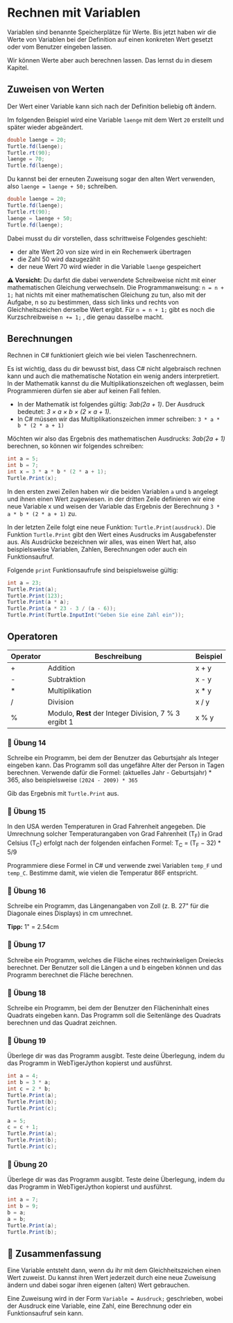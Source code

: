 # Rechnen mit Variablen 

Variablen sind benannte Speicherplätze für Werte.
Bis jetzt haben wir die Werte von Variablen
bei der Definition auf einen konkreten Wert gesetzt
oder vom Benutzer eingeben lassen.

Wir können Werte aber auch berechnen lassen.
Das lernst du in diesem Kapitel.

## Zuweisen von Werten

Der Wert einer Variable kann sich nach der Definition
beliebig oft ändern.

Im folgenden Beispiel wird eine Variable `laenge`
mit dem Wert `20` erstellt und später wieder abgeändert.

```cs
double laenge = 20;
Turtle.fd(laenge);
Turtle.rt(90);
laenge = 70;
Turtle.fd(laenge);
```

Du kannst bei der erneuten Zuweisung sogar den alten Wert verwenden,
also `laenge = laenge + 50;` schreiben.

```cs
double laenge = 20;
Turtle.fd(laenge);
Turtle.rt(90);
laenge = laenge + 50;
Turtle.fd(laenge);
```
Dabei musst du dir vorstellen, dass schrittweise Folgendes geschieht:

+ der alte Wert 20 von size wird in ein Rechenwerk übertragen
+ die Zahl 50 wird dazugezählt
+ der neue Wert 70 wird wieder in die Variable `laenge` gespeichert

**⚠️ Vorsicht:** Du darfst die dabei verwendete Schreibweise nicht mit einer mathematischen Gleichung verwechseln. Die Programmanweisung:
`n = n + 1;`
hat nichts mit einer mathematischen Gleichung zu tun, also mit der Aufgabe,
n so zu bestimmen, dass sich links und rechts von Gleichheitszeichen derselbe Wert ergibt.
Für `n = n + 1;` gibt es noch die Kurzschreibweise `n += 1;` , die genau dasselbe macht.

## Berechnungen

Rechnen in C# funktioniert gleich wie bei vielen Taschenrechnern.

Es ist wichtig, dass du dir bewusst bist, dass C# nicht algebraisch
rechnen kann und auch die mathematische Notation ein wenig anders
interpretiert. In der Mathematik kannst du die Multiplikationszeichen
oft weglassen, beim Programmieren dürfen sie aber auf keinen Fall fehlen. 

+ In der Mathematik ist folgendes gültig: *3ab(2a + 1)*.
Der Ausdruck bedeutet: *3 × a × b × (2 × a + 1)*.
+ In C# müssen wir das Multiplikationszeichen immer schreiben: 
`3 * a * b * (2 * a + 1)`

Möchten wir also das Ergebnis des mathematischen Ausdrucks:
*3ab(2a + 1)* berechnen, so können wir folgendes schreiben:

```cs
int a = 5;
int b = 7;
int x = 3 * a * b * (2 * a + 1);
Turtle.Print(x);
```

In den ersten zwei Zeilen haben wir die beiden Variablen `a` und `b`
angelegt und ihnen einen Wert zugewiesen.
in der dritten Zeile definieren wir eine neue Variable x
und weisen der Variable das Ergebnis der Berechnung `3 * a * b * (2 * a + 1)` zu.

In der letzten Zeile folgt eine neue Funktion: `Turtle.Print(ausdruck)`.
Die Funktion `Turtle.Print` gibt den Wert eines Ausdrucks im Ausgabefenster aus.
Als Ausdrücke bezeichnen wir alles, was einen Wert hat,
also beispielsweise Variablen, Zahlen, Berechnungen
oder auch ein Funktionsaufruf.

Folgende `print` Funktionsaufrufe sind beispielsweise gültig:
```cs
int a = 23;
Turtle.Print(a);
Turtle.Print(123);
Turtle.Print(a * a);
Turtle.Print(a * 23 - 3 / (a - 6));
Turtle.Print(Turtle.InputInt("Geben Sie eine Zahl ein"));
```

## Operatoren

| Operator |  Beschreibung | Beispiel |
|-------|-------|-------|
| + | Addition | x + y |
| - | Subtraktion | x - y |
| * | Multiplikation | x * y |
| / | Division | x / y |
| % | Modulo, **Rest** der Integer Division, 7 % 3 ergibt 1 | x % y |

<!--
Hier noch zusatz zur Division
 -->

### 📝 Übung 14
Schreibe ein Programm, bei dem der Benutzer das Geburtsjahr als Integer eingeben kann.
Das Programm soll das ungefähre Alter der Person in Tagen berechnen.
Verwende dafür die Formel: (aktuelles Jahr - Geburtsjahr) \* 365,
also beispielsweise `(2024 - 2009) * 365`

Gib das Ergebnis mit `Turtle.Print` aus.


### 📝 Übung 15
In den USA werden Temperaturen in Grad Fahrenheit angegeben.
Die Umrechnung solcher Temperaturangaben von Grad Fahrenheit (T<sub>F</sub>)
in Grad Celsius (T<sub>C</sub>) erfolgt nach der folgenden einfachen Formel:
T<sub>C</sub> = (T<sub>F</sub> − 32) * 5/9

Programmiere diese Formel in C# und verwende zwei Variablen
`temp_F` und `temp_C`. Bestimme damit, wie vielen  die
Temperatur 86F entspricht.

### 📝 Übung 16
Schreibe ein Programm, das Längenangaben von Zoll (z. B. 27" für
die Diagonale eines Displays) in cm umrechnet.

**Tipp:** 1" = 2.54cm

### 📝 Übung 17
Schreibe ein Programm, welches die Fläche eines rechtwinkeligen
Dreiecks berechnet. Der Benutzer soll die Längen a und b eingeben können
und das Programm berechnet die Fläche berechnen.

### 📝 Übung 18
Schreibe ein Programm, bei dem der Benutzer den Flächeninhalt 
eines Quadrats eingeben kann. Das Programm soll die Seitenlänge des Quadrats
berechnen und das Quadrat zeichnen.

### 📝 Übung 19
Überlege dir was das Programm ausgibt.
Teste deine Überlegung, indem du das Programm
in WebTigerJython kopierst und ausführst.

```cs
int a = 4;
int b = 3 * a;
int c = 2 * b;
Turtle.Print(a);
Turtle.Print(b);
Turtle.Print(c);

a = 5;
c = c + 1;
Turtle.Print(a);
Turtle.Print(b);
Turtle.Print(c);
```

### 📝 Übung 20
Überlege dir was das Programm ausgibt.
Teste deine Überlegung, indem du das Programm
in WebTigerJython kopierst und ausführst.

```cs
int a = 7;
int b = 9;
b = a;
a = b;
Turtle.Print(a);
Turtle.Print(b);
```

## 🧭 Zusammenfassung

Eine Variable entsteht dann, wenn du ihr mit dem Gleichheitszeichen einen Wert zuweist.
Du kannst ihren Wert jederzeit durch eine neue Zuweisung ändern und dabei sogar ihren eigenen (alten) Wert gebrauchen.

Eine Zuweisung wird in der Form `Variable = Ausdruck;` geschrieben,
wobei der Ausdruck eine Variable,
eine Zahl, eine Berechnung oder ein Funktionsaufruf sein kann.


























